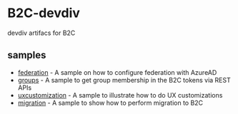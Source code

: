 # B2C-devdiv
devdiv artifacs for B2C

## samples

- [federation](./federation) - A sample on how to configure federation with AzureAD
- [groups](./groups) - A sample to get group membership in the B2C tokens via REST APIs
- [uxcustomization](./uxcustomization) - A sample to illustrate how to do UX customizations
- [migration](https://github.com/azure-ad-b2c/samples/tree/master/policies/signin-migration) - A sample to show how to perform migration to B2C